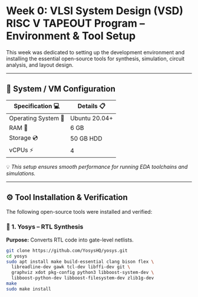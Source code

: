 
#  Week 0: VLSI System Design (VSD) RISC V TAPEOUT Program – Environment & Tool Setup 

  
This week was dedicated to setting up the development environment and installing the essential open-source tools for synthesis, simulation, circuit analysis, and layout design.  

---

## 🎯 System / VM Configuration  

| Specification 💻 | Details 📋 |
|-----------------|------------|
| Operating System 🐧 | Ubuntu 20.04+ |
| RAM 💾 | 6 GB |
| Storage 💿 | 50 GB HDD |
| vCPUs ⚡ | 4 |

💡 *This setup ensures smooth performance for running EDA toolchains and simulations.*  

---

## ⚙️ Tool Installation & Verification  

The following open-source tools were installed and verified:  

### 🧠 1. Yosys – RTL Synthesis  
**Purpose:** Converts RTL code into gate-level netlists.  

```bash
git clone https://github.com/YosysHQ/yosys.git
cd yosys
sudo apt install make build-essential clang bison flex \
  libreadline-dev gawk tcl-dev libffi-dev git \
  graphviz xdot pkg-config python3 libboost-system-dev \
  libboost-python-dev libboost-filesystem-dev zlib1g-dev
make
sudo make install


